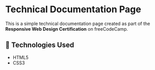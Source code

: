 # Technical Documentation Page

This is a simple technical documentation page created as part of the **Responsive Web Design Certification** on freeCodeCamp.

## 🔧 Technologies Used

- HTML5
- CSS3
